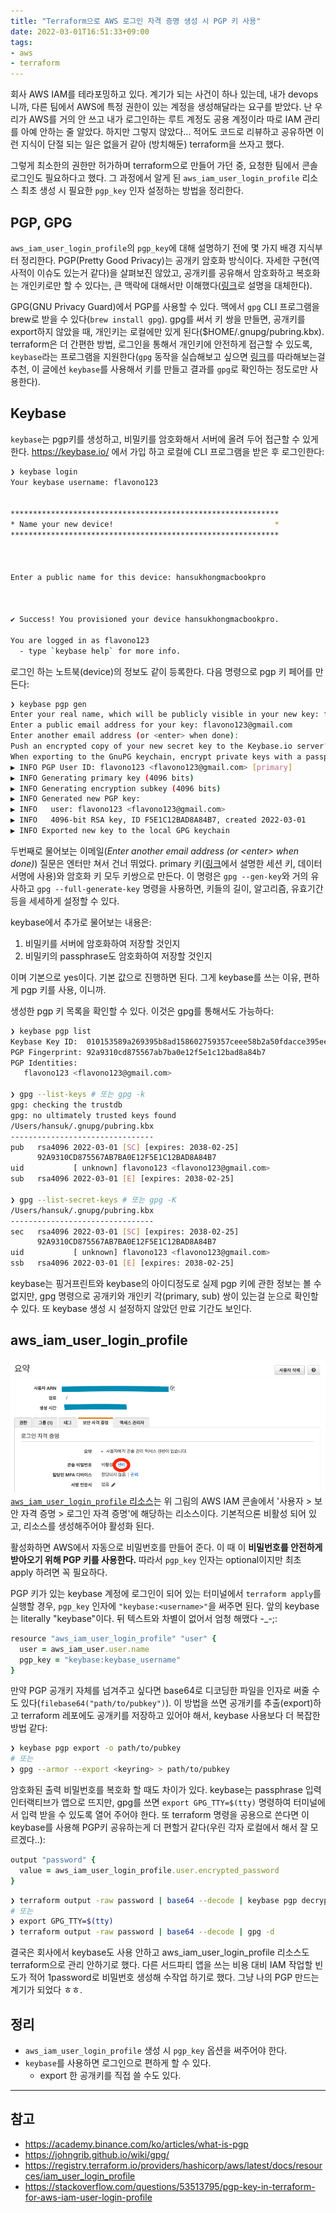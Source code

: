```yaml
---
title: "Terraform으로 AWS 로그인 자격 증명 생성 시 PGP 키 사용"
date: 2022-03-01T16:51:33+09:00
tags:
- aws
- terraform
---
```


회사 AWS IAM를 테라포밍하고 있다. 계기가 되는 사건이 하나 있는데, 내가 devops니까, 다른 팀에서 AWS에 특정 권한이 있는 계정을 생성해달라는 요구를 받았다. 난 우리가 AWS를 거의 안 쓰고 내가 로그인하는 루트 계정도 공용 계정이라 따로 IAM 관리를 아예 안하는 줄 알았다. 하지만 그렇지 않았다... 적어도 코드로 리뷰하고 공유하면 이런 지식이 단절 되는 일은 없을거 같아 (방치해둔) terraform을 쓰자고 했다.

그렇게 최소한의 권한만 허가하며 terraform으로 만들어 가던 중, 요청한 팀에서 콘솔 로그인도 필요하다고 했다. 그 과정에서 알게 된 `aws_iam_user_login_profile` 리소스 최초 생성 시 필요한 `pgp_key` 인자 설정하는 방법을 정리한다.

## PGP, GPG
`aws_iam_user_login_profile`의 `pgp_key`에 대해 설명하기 전에 몇 가지 배경 지식부터 정리한다. PGP(Pretty Good Privacy)는 공개키 암호화 방식이다. 자세한 구현(역사적이 이슈도 있는거 같다)을 살펴보진 않았고, 공개키를 공유해서 암호화하고 복호화는 개인키로만 할 수 있다는, 큰 맥락에 대해서만 이해했다([링크](https://academy.binance.com/ko/articles/what-is-pgp)로 설명을 대체한다).

GPG(GNU Privacy Guard)에서 PGP를 사용할 수 있다. 맥에서 `gpg` CLI 프로그램을 brew로 받을 수 있다(`brew install gpg`). gpg를 써서 키 쌍을 만들면, 공개키를 export하지 않았을 때, 개인키는 로컬에만 있게 된다($HOME/.gnupg/pubring.kbx). terraform은 더 간편한 방법, 로그인을 통해서 개인키에 안전하게 접근할 수 있도록, `keybase`라는 프로그램을 지원한다(`gpg` 동작을 실습해보고 싶으면 [링크](https://johngrib.github.io/wiki/gpg/)를 따라해보는걸 추천, 이 글에선 `keybase`를 사용해서 키를 만들고 결과를 `gpg`로 확인하는 정도로만 사용한다).

## Keybase
`keybase`는 pgp키를 생성하고, 비밀키를 암호화해서 서버에 올려 두어 접근할 수 있게 한다. https://keybase.io/ 에서 가입 하고 로컬에 CLI 프로그램을 받은 후 로그인한다:
```sh
❯ keybase login
Your keybase username: flavono123


************************************************************
* Name your new device!                                    *
************************************************************



Enter a public name for this device: hansukhongmacbookpro



✔ Success! You provisioned your device hansukhongmacbookpro.

You are logged in as flavono123
  - type `keybase help` for more info.

```
로그인 하는 노트북(device)의 정보도 같이 등록한다. 다음 명령으로 pgp 키 페어를 만든다:
```sh
❯ keybase pgp gen
Enter your real name, which will be publicly visible in your new key: flavono123
Enter a public email address for your key: flavono123@gmail.com
Enter another email address (or <enter> when done): 
Push an encrypted copy of your new secret key to the Keybase.io server? [Y/n] 
When exporting to the GnuPG keychain, encrypt private keys with a passphrase? [Y/n] 
▶ INFO PGP User ID: flavono123 <flavono123@gmail.com> [primary]
▶ INFO Generating primary key (4096 bits)
▶ INFO Generating encryption subkey (4096 bits)
▶ INFO Generated new PGP key:
▶ INFO   user: flavono123 <flavono123@gmail.com>
▶ INFO   4096-bit RSA key, ID F5E1C12BAD8A84B7, created 2022-03-01
▶ INFO Exported new key to the local GPG keychain
```

두번째로 물어보는 이메일(*Enter another email address (or \<enter\> when done)*) 질문은 엔터만 쳐서 건너 뛰었다. primary 키([링크](https://academy.binance.com/ko/articles/what-is-pgp)에서 설명한 세션 키, 데이터 서명에 사용)와 암호화 키 모두 키쌍으로 만든다. 이 명령은 `gpg --gen-key`와 거의 유사하고 `gpg --full-generate-key` 명령을 사용하면, 키들의 길이, 알고리즘, 유효기간 등을 세세하게 설정할 수 있다.

keybase에서 추가로 물어보는 내용은:
1. 비밀키를 서버에 암호화하여 저장할 것인지
2. 비밀키의 passphrase도 암호화하여 저장할 것인지

이며 기본으로 yes이다. 기본 값으로 진행하면 된다. 그게 keybase를 쓰는 이유, 편하게 pgp 키를 사용, 이니까.

생성한 pgp 키 목록을 확인할 수 있다. 이것은 gpg를 통해서도 가능하다:
```sh
❯ keybase pgp list
Keybase Key ID:  010153589a269395b8ad158602759357ceee58b2a50fdacce395ee4cd932737361e00a
PGP Fingerprint: 92a9310cd875567ab7ba0e12f5e1c12bad8a84b7
PGP Identities:
   flavono123 <flavono123@gmail.com>

❯ gpg --list-keys # 또는 gpg -k
gpg: checking the trustdb
gpg: no ultimately trusted keys found
/Users/hansuk/.gnupg/pubring.kbx
--------------------------------
pub   rsa4096 2022-03-01 [SC] [expires: 2038-02-25]
      92A9310CD875567AB7BA0E12F5E1C12BAD8A84B7
uid           [ unknown] flavono123 <flavono123@gmail.com>
sub   rsa4096 2022-03-01 [E] [expires: 2038-02-25]

❯ gpg --list-secret-keys # 또는 gpg -K
/Users/hansuk/.gnupg/pubring.kbx
--------------------------------
sec   rsa4096 2022-03-01 [SC] [expires: 2038-02-25]
      92A9310CD875567AB7BA0E12F5E1C12BAD8A84B7
uid           [ unknown] flavono123 <flavono123@gmail.com>
ssb   rsa4096 2022-03-01 [E] [expires: 2038-02-25]
```

keybase는 핑거프린트와 keybase의 아이디정도로 실제 pgp 키에 관한 정보는 볼 수 없지만, gpg 명령으로 공개키와 개인키 각(primary, sub) 쌍이 있는걸 눈으로 확인할 수 있다. 또 keybase 생성 시 설정하지 않았던 만료 기간도 보인다.

## aws_iam_user_login_profile
![1](/images/aws_iam_user_login_profile_pgp_key/1.png)
[`aws_iam_user_login_profile` 리소스](https://registry.terraform.io/providers/hashicorp/aws/latest/docs/resources/iam_user_login_profile)는 위 그림의 AWS IAM 콘솔에서 '사용자 > 보안 자격 증명 > 로그인 자격 증명'에 해당하는 리소스이다. 기본적으론 비활성 되어 있고, 리소스를 생성해주어야 활성화 된다.

활성화하면 AWS에서 자동으로 비밀번호를 만들어 준다. 이 때 이 **비밀번호를 안전하게 받아오기 위해 PGP 키를 사용한다.** 따라서 `pgp_key` 인자는 optional이지만 최초 apply 하려면 꼭 필요하다.

PGP 키가 있는 keybase 계정에 로그인이 되어 있는 터미널에서 `terraform apply`를 실행할 경우, `pgp_key` 인자에 `"keybase:<username>"`을 써주면 된다. 앞의 keybase는 literally "keybase"이다. 뒤 텍스트와 차별이 없어서 엄청 해맸다 -_-;:

```ruby
resource "aws_iam_user_login_profile" "user" {
  user = aws_iam_user.user.name
  pgp_key = "keybase:keybase_username"
}
```

만약 PGP 공개키 자체를 넘겨주고 싶다면 base64로 디코딩한 파일을 인자로 써줄 수도 있다(`filebase64("path/to/pubkey")`). 이 방법을 쓰면 공개키를 추출(export)하고 terraform 레포에도 공개키를 저장하고 있어야 해서, keybase 사용보다 더 복잡한 방법 같다:
```sh
❯ keybase pgp export -o path/to/pubkey
# 또는
❯ gpg --armor --export <keyring> > path/to/pubkey
```

암호화된 출력 비밀번호를 복호화 할 때도 차이가 있다. keybase는 passphrase 입력 인터랙티브가 앱으로 뜨지만, gpg를 쓰면 `export GPG_TTY=$(tty)` 명령하여 터미널에서 입력 받을 수 있도록 열어 주어야 한다. 또 terraform 명령을 공용으로 쓴다면 이 keybase를 사용해 PGP키 공유하는게 더 편할거 같다(우린 각자 로컬에서 해서 잘 모르겠다..):

```ruby
output "password" {
  value = aws_iam_user_login_profile.user.encrypted_password
}
```

```sh
❯ terraform output -raw password | base64 --decode | keybase pgp decrypt
# 또는
❯ export GPG_TTY=$(tty)
❯ terraform output -raw password | base64 --decode | gpg -d
```

결국은 회사에서 keybase도 사용 안하고 aws_iam_user_login_profile 리소스도 terraform으로 관리 안하기로 했다. 다른 서드파티 앱을 쓰는 비용 대비 IAM 작업할 빈도가 적어 1password로 비밀번호 생성해 수작업 하기로 했다. 그냥 나의 PGP 만드는 계기가 되었다 ㅎㅎ.

## 정리
- `aws_iam_user_login_profile` 생성 시 `pgp_key` 옵션을 써주어야 한다.
- `keybase`를 사용하면 로그인으로 편하게 할 수 있다.
  - export 한 공개키를 직접 쓸 수도 있다.

---

## 참고
- https://academy.binance.com/ko/articles/what-is-pgp
- https://johngrib.github.io/wiki/gpg/
- https://registry.terraform.io/providers/hashicorp/aws/latest/docs/resources/iam_user_login_profile
- https://stackoverflow.com/questions/53513795/pgp-key-in-terraform-for-aws-iam-user-login-profile
